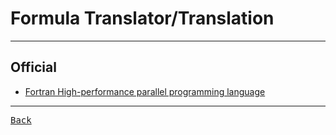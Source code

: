 # Formula Translator/Translation

---

## Official

- [Fortran High-performance parallel programming language](https://fortran-lang.org/)

---

[<kbd> Back </kbd>](./readme.md)
